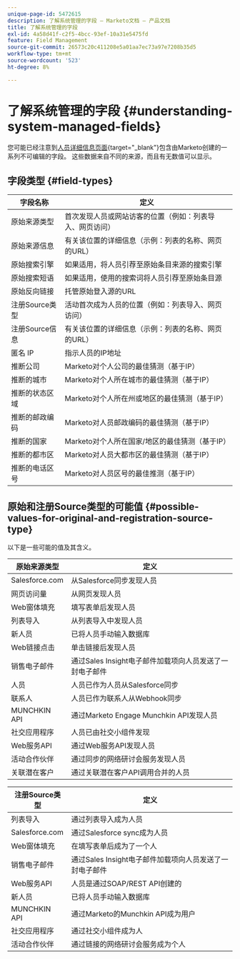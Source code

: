```yaml
---
unique-page-id: 5472615
description: 了解系统管理的字段 — Marketo文档 — 产品文档
title: 了解系统管理的字段
exl-id: 4a58d41f-c2f5-4bcc-93ef-10a31e5475fd
feature: Field Management
source-git-commit: 26573c20c411208e5a01aa7ec73a97e7208b35d5
workflow-type: tm+mt
source-wordcount: '523'
ht-degree: 8%

---
```


# 了解系统管理的字段 {#understanding-system-managed-fields}

您可能已经注意到[人员详细信息页面](/help/marketo/product-docs/core-marketo-concepts/smart-lists-and-static-lists/managing-people-in-smart-lists/using-the-person-detail-page.md){target="_blank"}包含由Marketo创建的一系列不可编辑的字段。 这些数据来自不同的来源，而且有无数值可以显示。

## 字段类型 {#field-types}

<table><thead>
  <tr>
    <th>字段名称</th>
    <th>定义</th>
  </tr></thead>
<tbody>
  <tr>
    <td>原始来源类型</td>
    <td>首次发现人员或网站访客的位置（例如：列表导入、网页访问）</td>
  </tr>
  <tr>
    <td>原始来源信息</td>
    <td>有关该位置的详细信息（示例：列表的名称、网页的URL）</td>
  </tr>
  <tr>
    <td>原始搜索引擎</td>
    <td>如果适用，将人员引荐至原始条目来源的搜索引擎</td>
  </tr>
  <tr>
    <td>原始搜索短语</td>
    <td>如果适用，使用的搜索词将人员引荐至原始条目源</td>
  </tr>
  <tr>
    <td>原始反向链接</td>
    <td>托管原始登入源的URL</td>
  </tr>
  <tr>
    <td>注册Source类型</td>
    <td>活动首次成为人员的位置（例如：列表导入、网页访问）</td>
  </tr>
  <tr>
    <td>注册Source信息</td>
    <td>有关该位置的详细信息（示例：列表的名称、网页的URL）</td>
  </tr>
  <tr>
    <td>匿名 IP</td>
    <td>指示人员的IP地址</td>
  </tr>
  <tr>
    <td>推断公司</td>
    <td>Marketo对个人公司的最佳猜测（基于IP）</td>
  </tr>
  <tr>
    <td>推断的城市</td>
    <td>Marketo对个人所在城市的最佳猜测（基于IP）</td>
  </tr>
  <tr>
    <td>推断的状态区域</td>
    <td>Marketo对个人所在州或地区的最佳猜测（基于IP）</td>
  </tr>
  <tr>
    <td>推断的邮政编码</td>
    <td>Marketo对人员邮政编码的最佳猜测（基于IP）</td>
  </tr>
  <tr>
    <td>推断的国家</td>
    <td>Marketo对个人所在国家/地区的最佳猜测（基于IP）</td>
  </tr>
  <tr>
    <td>推断的都市区</td>
    <td>Marketo对人员大都市区的最佳猜测（基于IP）</td>
  </tr>
  <tr>
    <td>推断的电话区号</td>
    <td>Marketo对人员区号的最佳推测（基于IP）</td>
  </tr>
</tbody></table>

## 原始和注册Source类型的可能值 {#possible-values-for-original-and-registration-source-type}

以下是一些可能的值及其含义。

<table><thead>
  <tr>
    <th>原始来源类型</th>
    <th>定义</th>
  </tr></thead>
<tbody>
  <tr>
    <td>Salesforce.com</td>
    <td>从Salesforce同步发现人员</td>
  </tr>
  <tr>
    <td>网页访问量</td>
    <td>从网页发现人员</td>
  </tr>
  <tr>
    <td>Web窗体填充</td>
    <td>填写表单后发现人员</td>
  </tr>
  <tr>
    <td>列表导入</td>
    <td>从列表导入中发现人员</td>
  </tr>
  <tr>
    <td>新人员</td>
    <td>已将人员手动输入数据库</td>
  </tr>
  <tr>
    <td>Web链接点击</td>
    <td>单击链接后发现人员</td>
  </tr>
  <tr>
    <td>销售电子邮件</td>
    <td>通过Sales Insight电子邮件加载项向人员发送了一封电子邮件</td>
  </tr>
  <tr>
    <td>人员</td>
    <td>人员已作为人员从Salesforce同步</td>
  </tr>
  <tr>
    <td>联系人</td>
    <td>人员已作为联系人从Webhook同步</td>
  </tr>
  <tr>
    <td>MUNCHKIN API</td>
    <td>通过Marketo Engage Munchkin API发现人员</td>
  </tr>
  <tr>
    <td>社交应用程序</td>
    <td>人员已由社交小组件发现</td>
  </tr>
  <tr>
    <td>Web服务API</td>
    <td>通过Web服务API发现人员</td>
  </tr>
  <tr>
    <td>活动合作伙伴</td>
    <td>通过同步的网络研讨会服务发现人员</td>
  </tr>
  <tr>
    <td>关联潜在客户</td>
    <td>通过关联潜在客户API调用合并的人员</td>
  </tr>
</tbody></table>

<table><thead>
  <tr>
    <th>注册Source类型</th>
    <th>定义</th>
  </tr></thead>
<tbody>
  <tr>
    <td>列表导入</td>
    <td>通过列表导入成为人员</td>
  </tr>
  <tr>
    <td>Salesforce.com</td>
    <td>通过Salesforce sync成为人员</td>
  </tr>
  <tr>
    <td>Web窗体填充</td>
    <td>在填写表单后成为了一个人</td>
  </tr>
  <tr>
    <td>销售电子邮件</td>
    <td>通过Sales Insight电子邮件加载项向人员发送了一封电子邮件</td>
  </tr>
  <tr>
    <td>Web服务API</td>
    <td>人员是通过SOAP/REST API创建的</td>
  </tr>
  <tr>
    <td>新人员</td>
    <td>已将人员手动输入数据库</td>
  </tr>
  <tr>
    <td>MUNCHKIN API</td>
    <td>通过Marketo的Munchkin API成为用户</td>
  </tr>
  <tr>
    <td>社交应用程序</td>
    <td>通过社交小组件成为人</td>
  </tr>
  <tr>
    <td>活动合作伙伴</td>
    <td>通过链接的网络研讨会服务成为个人</td>
  </tr>
</tbody>
</table>
